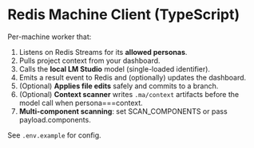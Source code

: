 # Redis Machine Client (TypeScript)

Per-machine worker that:
1) Listens on Redis Streams for its **allowed personas**.
2) Pulls project context from your dashboard.
3) Calls the **local LM Studio** model (single-loaded identifier).
4) Emits a result event to Redis and (optionally) updates the dashboard.
5) (Optional) **Applies file edits** safely and commits to a branch.
6) (Optional) **Context scanner** writes `.ma/context` artifacts before the model call when persona===context.
7) **Multi-component scanning**: set SCAN_COMPONENTS or pass payload.components.

See `.env.example` for config.
